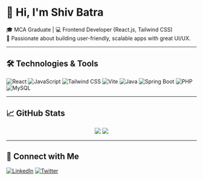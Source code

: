 # 👋 Hi, I'm Shiv Batra

🎓 MCA Graduate | 💻 Frontend Developer (React.js, Tailwind CSS)  
🚀 Passionate about building user-friendly, scalable apps with great UI/UX.

---

## 🛠️ Technologies & Tools
![React](https://img.shields.io/badge/-React-20232A?style=for-the-badge&logo=react)
![JavaScript](https://img.shields.io/badge/-JavaScript-F7DF1E?style=for-the-badge&logo=javascript)
![Tailwind CSS](https://img.shields.io/badge/-Tailwind-38B2AC?style=for-the-badge&logo=tailwind-css)
![Vite](https://img.shields.io/badge/-Vite-646CFF?style=for-the-badge&logo=vite)
![Java](https://img.shields.io/badge/-Java-007396?style=for-the-badge&logo=java)
![Spring Boot](https://img.shields.io/badge/-SpringBoot-6DB33F?style=for-the-badge&logo=spring-boot)
![PHP](https://img.shields.io/badge/-PHP-777BB4?style=for-the-badge&logo=php)
![MySQL](https://img.shields.io/badge/-MySQL-4479A1?style=for-the-badge&logo=mysql)

---

## 📈 GitHub Stats
<p align="center">
  <img src="https://github-readme-stats.vercel.app/api?username=shiv1820&show_icons=true&theme=tokyonight" />
  <img src="https://github-readme-streak-stats.herokuapp.com/?user=shiv1820&theme=tokyonight" />
</p>

---

## 🔗 Connect with Me
[![LinkedIn](https://img.shields.io/badge/-LinkedIn-blue?style=flat&logo=linkedin)](https://linkedin.com/in/shiv-batra-b4620719b)
[![Twitter](https://img.shields.io/badge/-Twitter-1DA1F2?style=flat&logo=twitter)](https://twitter.com/)



